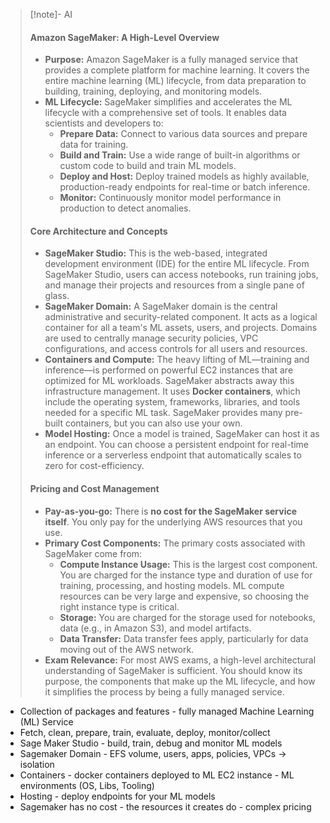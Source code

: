 > [!note]- AI
> #### Amazon SageMaker: A High-Level Overview
> - **Purpose:** Amazon SageMaker is a fully managed service that provides a complete platform for machine learning. It covers the entire machine learning (ML) lifecycle, from data preparation to building, training, deploying, and monitoring models.
> - **ML Lifecycle:** SageMaker simplifies and accelerates the ML lifecycle with a comprehensive set of tools. It enables data scientists and developers to:
>     - **Prepare Data:** Connect to various data sources and prepare data for training.
>     - **Build and Train:** Use a wide range of built-in algorithms or custom code to build and train ML models.
>     - **Deploy and Host:** Deploy trained models as highly available, production-ready endpoints for real-time or batch inference.
>     - **Monitor:** Continuously monitor model performance in production to detect anomalies.
> #### Core Architecture and Concepts
> - **SageMaker Studio:** This is the web-based, integrated development environment (IDE) for the entire ML lifecycle. From SageMaker Studio, users can access notebooks, run training jobs, and manage their projects and resources from a single pane of glass.
> - **SageMaker Domain:** A SageMaker domain is the central administrative and security-related component. It acts as a logical container for all a team's ML assets, users, and projects. Domains are used to centrally manage security policies, VPC configurations, and access controls for all users and resources.
> - **Containers and Compute:** The heavy lifting of ML—training and inference—is performed on powerful EC2 instances that are optimized for ML workloads. SageMaker abstracts away this infrastructure management. It uses **Docker containers**, which include the operating system, frameworks, libraries, and tools needed for a specific ML task. SageMaker provides many pre-built containers, but you can also use your own.
> - **Model Hosting:** Once a model is trained, SageMaker can host it as an endpoint. You can choose a persistent endpoint for real-time inference or a serverless endpoint that automatically scales to zero for cost-efficiency.
> #### Pricing and Cost Management
> - **Pay-as-you-go:** There is **no cost for the SageMaker service itself**. You only pay for the underlying AWS resources that you use.
> - **Primary Cost Components:** The primary costs associated with SageMaker come from:
>     - **Compute Instance Usage:** This is the largest cost component. You are charged for the instance type and duration of use for training, processing, and hosting models. ML compute resources can be very large and expensive, so choosing the right instance type is critical.
>     - **Storage:** You are charged for the storage used for notebooks, data (e.g., in Amazon S3), and model artifacts.
>     - **Data Transfer:** Data transfer fees apply, particularly for data moving out of the AWS network.
> - **Exam Relevance:** For most AWS exams, a high-level architectural understanding of SageMaker is sufficient. You should know its purpose, the components that make up the ML lifecycle, and how it simplifies the process by being a fully managed service.
> 

- Collection of packages and features - fully managed Machine Learning (ML) Service
- Fetch, clean, prepare, train, evaluate, deploy, monitor/collect
- Sage Maker Studio - build, train, debug and monitor ML models 
- Sagemaker Domain - EFS volume, users, apps, policies, VPCs -> isolation
- Containers - docker containers deployed to ML EC2 instance - ML environments (OS, Libs, Tooling)
- Hosting - deploy endpoints for your ML models
- Sagemaker has no cost - the resources it creates do - complex pricing